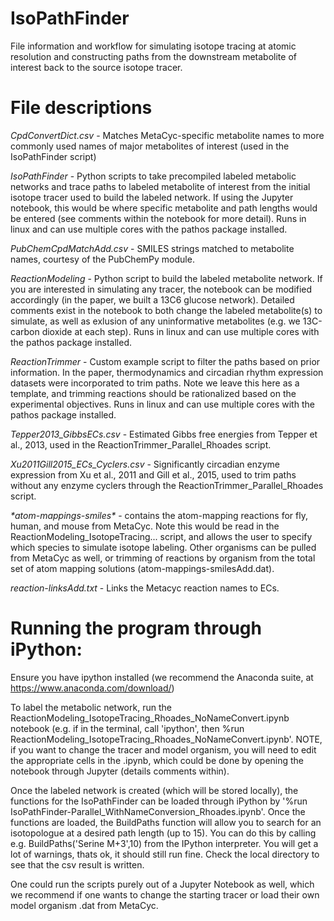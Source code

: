 # IsoPathFinder

File information and workflow for simulating isotope tracing at atomic resolution and constructing paths from the downstream metabolite of interest back to the source isotope tracer.

# File descriptions


*CpdConvertDict.csv* - Matches MetaCyc-specific metabolite names to more commonly used names of major metabolites of interest (used in the IsoPathFinder script)

*IsoPathFinder* - Python scripts to take precompiled labeled metabolic networks and trace paths to labeled metabolite of interest from the initial isotope tracer used to build the labeled network. If using the Jupyter notebook, this would be where specific metabolite and path lengths would be entered (see comments within the notebook for more detail). Runs in linux and can use multiple cores with the pathos package installed.

*PubChemCpdMatchAdd.csv* - SMILES strings matched to metabolite names, courtesy of the PubChemPy module.

*ReactionModeling* - Python script to build the labeled metabolite network. If you are interested in simulating any tracer, the notebook can be modified accordingly (in the paper, we built a 13C6 glucose network). Detailed comments exist in the notebook to both change the labeled metabolite(s) to simulate, as well as exlusion of any uninformative metabolites (e.g. we 13C-carbon dioxide at each step). Runs in linux and can use multiple cores with the pathos package installed.

*ReactionTrimmer* - Custom example script to filter the paths based on prior information. In the paper, thermodynamics and circadian rhythm expression datasets were incorporated to trim paths. Note we leave this here as a template, and trimming reactions should be rationalized based on the experimental objectives. Runs in linux and can use multiple cores with the pathos package installed.

*Tepper2013_GibbsECs.csv* - Estimated Gibbs free energies from Tepper et al., 2013, used in the ReactionTrimmer_Parallel_Rhoades script.

*Xu2011Gill2015_ECs_Cyclers.csv* - Significantly circadian enzyme expression from Xu et al., 2011 and Gill et al., 2015, used to trim paths without any enzyme cyclers through the ReactionTrimmer_Parallel_Rhoades script.

*\*atom-mappings-smiles\** - contains the atom-mapping reactions for fly, human, and mouse from MetaCyc. Note this would be read in the ReactionModeling_IsotopeTracing... script, and allows the user to specify which species to simulate isotope labeling. Other organisms can be pulled from MetaCyc as well, or trimming of reactions by organism from the total set of atom mapping solutions (atom-mappings-smilesAdd.dat).

*reaction-linksAdd.txt* - Links the Metacyc reaction names to ECs.


# Running the program through iPython:

Ensure you have ipython installed (we recommend the Anaconda suite, at https://www.anaconda.com/download/)

To label the metabolic network, run the ReactionModeling_IsotopeTracing_Rhoades_NoNameConvert.ipynb notebook (e.g. if in the terminal, call 'ipython', then %run ReactionModeling_IsotopeTracing_Rhoades_NoNameConvert.ipynb'. NOTE, if you want to change the tracer and model organism, you will need to edit the appropriate cells in the .ipynb, which could be done by opening the notebook through Jupyter (details comments within).

Once the labeled network is created (which will be stored locally), the functions for the IsoPathFinder can be loaded through iPython by '%run IsoPathFinder-Parallel_WithNameConversion_Rhoades.ipynb'. Once the functions are loaded, the BuildPaths function will allow you to search for an isotopologue at a desired path length (up to 15). You can do this by calling e.g. BuildPaths('Serine M+3',10) from the IPython interpreter. You will get a lot of warnings, thats ok, it should still run fine. Check the local directory to see that the csv result is written.

One could run the scripts purely out of a Jupyter Notebook as well, which we recommend if one wants to change the starting tracer or load their own model organism .dat from MetaCyc.
